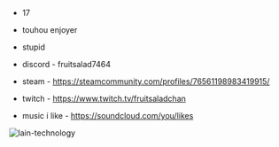 - 17
- touhou enjoyer
- stupid

- discord - fruitsalad7464
- steam - https://steamcommunity.com/profiles/76561198983419915/
- twitch - https://www.twitch.tv/fruitsaladchan
- music i like - https://soundcloud.com/you/likes

![lain-technology](https://github.com/fruitsaladchan/fruitsaladchan/assets/124645742/58c0af41-d69f-4b89-9f31-7652b2d1934b)
